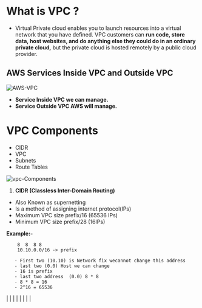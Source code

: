 # What is VPC ?
  - Virtual Private cloud enables you to launch resources into a virtual network that you have defined. VPC customers can **run code, store data, host websites, and do anything else they could do in an ordinary private cloud,** but the private cloud is hosted remotely by a public cloud provider.
  
## AWS Services Inside VPC and Outside VPC

![AWS-VPC](https://user-images.githubusercontent.com/33689324/186360767-ae6bbe3f-905b-480b-b124-18b06a5b25e2.jpg)

- **Service Inside VPC we can manage.**
- **Service Outside VPC AWS will manage.**

# VPC Components
  - CIDR
  - VPC
  - Subnets 
  - Route Tables

![vpc-Components](https://user-images.githubusercontent.com/33689324/186365169-d5400a02-925d-4e30-afd6-a072c3f37feb.jpg)

1. **CIDR (Classless Inter-Domain Routing)**
  - Also Known as supernetting 
  - Is a method of assigning internet protocol(IPs) 
  - Maximum VPC size prefix/16 (65536 IPs)
  - Minimum VPC size prefix/28 (16IPs)

**Example:-**
    
        8  8  8 8
        10.10.0.0/16 -> prefix
       
       - First two (10.10) is Network fix wecannot change this address
       - last two (0.0) Host we can change 
       - 16 is prefix
       - last two address  (0.0) 8 * 8
       - 8 * 8 = 16
       - 2^16 = 65536
       
  |                      |
  |                      |
  |                      |
  |                      |       

